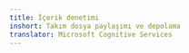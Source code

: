 ```yaml
---
title: İçerik denetimi
inshort: Takım dosya paylaşımı ve depolama
translator: Microsoft Cognitive Services
---
```





